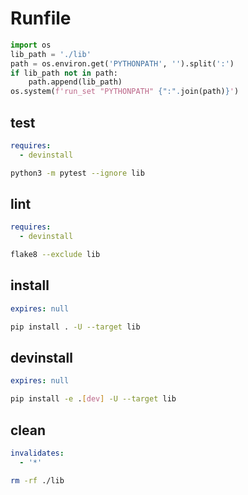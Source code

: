 # Runfile

```python
import os
lib_path = './lib'
path = os.environ.get('PYTHONPATH', '').split(':')
if lib_path not in path:
    path.append(lib_path)
os.system(f'run_set "PYTHONPATH" {":".join(path)}')
```

## test

```yaml
requires:
  - devinstall
```

```sh
python3 -m pytest --ignore lib
```

## lint

```yaml
requires:
  - devinstall
```

```sh
flake8 --exclude lib
```

## install

```yaml
expires: null
```

```sh
pip install . -U --target lib
```

## devinstall

```yaml
expires: null
```

```sh
pip install -e .[dev] -U --target lib
```

## clean

```yaml
invalidates:
  - '*'
```

```sh
rm -rf ./lib
```
